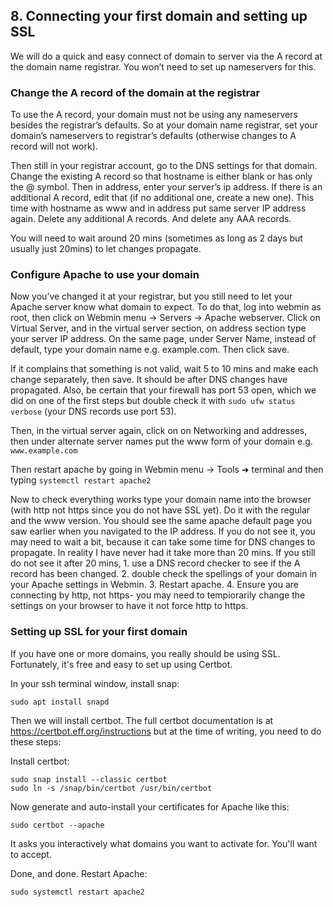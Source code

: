 ## 8. Connecting your first domain and setting up SSL
We will do a quick and easy connect of domain to server via the A record at the domain name registrar. You won’t need to set up nameservers for this. 

### Change the A record of the domain at the registrar
To use the A record, your domain must not be using any nameservers besides the registrar’s defaults. So at your domain name registrar, set your domain’s nameservers to registrar’s defaults (otherwise changes to A record will not work).

Then still in your registrar account, go to the DNS settings for that domain. Change the existing A record so that hostname is either blank or has only the @ symbol. Then in address, enter your server’s ip address. If there is an additional A record, edit that (if no additional one, create a new one). This time with hostname as www and in address put same server IP address again. Delete any additional A records. And delete any AAA records.

You will need to wait around 20 mins (sometimes as long as 2 days but usually just 20mins) to let changes propagate.

### Configure Apache to use your domain
Now you’ve changed it at your registrar, but you still need to let your Apache server know what domain to expect. To do that, log into webmin as root, then click on Webmin menu -> Servers -> Apache webserver. Click on Virtual Server, and in the virtual server section,  on address section type your server IP address. On the same page, under Server Name, instead of default, type your domain name e.g. example.com. Then click save.

If it complains that something is not valid, wait 5 to 10 mins and make each change separately, then save. It should be after DNS changes have propagated. Also, be certain that your firewall has port 53 open, which we did on one of the first steps but double check it with `sudo ufw status verbose` (your DNS records use port 53).

Then, in the virtual server again, click on on Networking and addresses, then under alternate server names put the www form of your domain e.g. `www.example.com`

Then restart apache by going in Webmin menu -> Tools ➜ terminal and then typing
`systemctl restart apache2`

Now to check everything works type your domain name into the browser (with http not https since you do not have SSL yet). Do it with the regular and the www version.  You should see the same apache default page you saw earlier when you navigated to the IP address. If you do not see it, you may need to wait a bit, because it can take some time for DNS changes to propagate. In reality I have never had it take more than 20 mins. If you still do not see it after 20 mins, 1. use a DNS record checker to see if the A record has been changed. 2. double check the spellings of your domain in your Apache settings in Webmin. 3. Restart apache. 4. Ensure you are connecting by http, not https- you may need to tempiorarily change the settings on your browser to have it not force http  to https.

### Setting up SSL for your first domain
If you have one or more domains, you really should be using SSL. Fortunately, it's free and easy to set up using Certbot. 

In your ssh terminal window, install snap:

`sudo apt install snapd`

Then we will install certbot. The full certbot documentation is at https://certbot.eff.org/instructions but at the time of writing, you need to do these steps:

Install certbot:
```
sudo snap install --classic certbot
sudo ln -s /snap/bin/certbot /usr/bin/certbot
```

Now generate and auto-install your certificates for Apache like this:

`sudo certbot --apache`

It asks you interactively what domains you want to activate for. You'll want to accept.

Done, and done. Restart Apache:

`sudo systemctl restart apache2`

